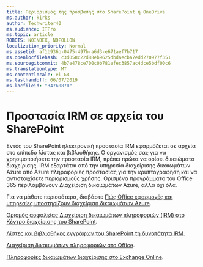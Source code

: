 ```yaml
---
title: Περιορισμός της πρόσβασης στο SharePoint ή OneDrive
ms.author: kirks
author: Techwriter40
ms.audience: ITPro
ms.topic: article
ROBOTS: NOINDEX, NOFOLLOW
localization_priority: Normal
ms.assetid: af1b936b-0475-497b-a6d3-e671aef7b717
ms.openlocfilehash: c3d058c22d88eb9625dbdaecba7edd270977f351
ms.sourcegitcommit: 4b7e478ce700c0b781efec3857ac4dce5bdf00c6
ms.translationtype: MT
ms.contentlocale: el-GR
ms.lasthandoff: 06/07/2019
ms.locfileid: "34760870"
---
```

# <a name="irm-protection-to-sharepoint-files"></a>Προστασία IRM σε αρχεία του SharePoint


Εντός του SharePoint ηλεκτρονική προστασία IRM εφαρμόζεται σε αρχεία στο επίπεδο λίστας και βιβλιοθήκης. Ο οργανισμός σας για να χρησιμοποιήσετε την προστασία IRM, πρέπει πρώτα να ορίσει δικαιώματα διαχείρισης. IRM εξαρτάται από την υπηρεσία διαχείρισης δικαιωμάτων Azure από Azure πληροφορίες προστασίας για την κρυπτογράφηση και να αντιστοιχίσετε περιορισμούς χρήσης. Ορισμένα προγράμματα του Office 365 περιλαμβάνουν Διαχείριση δικαιωμάτων Azure, αλλά όχι όλα. 

Για να μάθετε περισσότερα, διαβάστε [Πώς Office εφαρμογές και υπηρεσίες υποστηρίζουν διαχείριση δικαιωμάτων Azure](https://docs.microsoft.com/azure/information-protection/understand-explore/office-apps-services-support).

[Ορισμός ασφαλείας Διαχείριση δικαιωμάτων πληροφοριών (IRM) στο Κέντρο διαχείρισης του SharePoint](https://docs.microsoft.com/en-us/office365/securitycompliance/set-up-irm-in-sp-admin-center).

[Λίστες και βιβλιοθήκες εγγράφων του SharePoint τη δυνατότητα IRM](https://docs.microsoft.com/office365/securitycompliance/set-up-irm-in-sp-admin-center#irm-enable-sharepoint-document-libraries-and-lists).

[Διαχείριση δικαιωμάτων πληροφοριών στο Office](https://support.office.com/Article/Information-Rights-Management-in-Office-c7a70797-6b1e-493f-acf7-92a39b85e30c).

[Πληροφορίες δικαιωμάτων διαχείρισης στο Exchange Online](https://docs.microsoft.com/office365/SecurityCompliance/information-rights-management-in-exchange-online).


